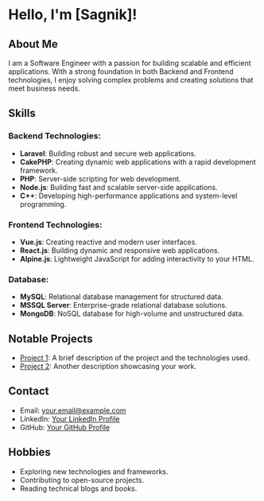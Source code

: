 # Hello, I'm [Sagnik]!

## About Me
I am a Software Engineer with a passion for building scalable and efficient applications. With a strong foundation in both Backend and Frontend technologies, I enjoy solving complex problems and creating solutions that meet business needs.

## Skills

### Backend Technologies:
- **Laravel**: Building robust and secure web applications.
- **CakePHP**: Creating dynamic web applications with a rapid development framework.
- **PHP**: Server-side scripting for web development.
- **Node.js**: Building fast and scalable server-side applications.
- **C++**: Developing high-performance applications and system-level programming.

### Frontend Technologies:
- **Vue.js**: Creating reactive and modern user interfaces.
- **React.js**: Building dynamic and responsive web applications.
- **Alpine.js**: Lightweight JavaScript for adding interactivity to your HTML.

### Database:
- **MySQL**: Relational database management for structured data.
- **MSSQL Server**: Enterprise-grade relational database solutions.
- **MongoDB**: NoSQL database for high-volume and unstructured data.

## Notable Projects
- [Project 1](#): A brief description of the project and the technologies used.
- [Project 2](#): Another description showcasing your work.

## Contact
- Email: [your.email@example.com](mailto:your.email@example.com)
- LinkedIn: [Your LinkedIn Profile](https://www.linkedin.com/in/your-profile)
- GitHub: [Your GitHub Profile](https://github.com/yourusername)

## Hobbies
- Exploring new technologies and frameworks.
- Contributing to open-source projects.
- Reading technical blogs and books.
